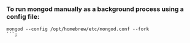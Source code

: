 ### To run mongod manually as a background process using a config file:

````
mongod --config /opt/homebrew/etc/mongod.conf --fork
```;
````
